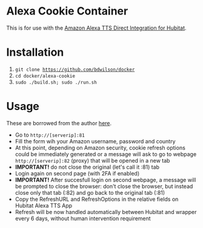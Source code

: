 # Alexa Cookie Container

This is for use with the [Amazon Alexa TTS Direct Integration for Hubitat](https://community.hubitat.com/t/release-amazon-alexa-text-to-speech-tts-v0-5-8-direct-integration-usa-canada-uk-italy-australia-brazil).

# Installation

1. <code>git clone https://github.com/bdwilson/docker</code>
2. <code>cd docker/alexa-cookie</code>
3. <code>sudo ./build.sh; sudo ./run.sh</code>

# Usage
These are borrowed from the author [here](https://github.com/gabriele-v/hubitat/blob/master/AlexaCookieNodeJs/AlexaCookieNodeJs/README.md). 
- Go to ```http://[serverip]:81```
- Fill the form wih your Amazon username, password and country
- At this point, depending on Amazon security, cookie refresh options could be immediately generated or a message will ask to go to webpage ```http://[serverip]:82``` (proxy) that will be opened in a new tab
- **IMPORTANT!** do not close the original (let's call it :81) tab
- Login again on second page (with 2FA if enabled)
- **IMPORTANT!** After succesfull login on second webpage, a message will be prompted to close the browser: don't close the browser, but instead close only that tab (:82) and go back to the original tab (:81)
- Copy the RefreshURL and RefreshOptions in the relative fields on Hubitat Alexa TTS App
- Refresh will be now handled automatically between Hubitat and wrapper every 6 days, without human intervention requirement


